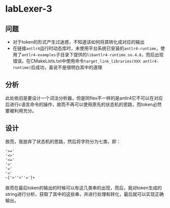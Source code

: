# labLexer-3

## 问题

* 对于token的形式产生过迷惑，不知道该如何将其转化成对应的输出
* 在链接`antlr4`运行时动态库时，未使用平台系统已安装的`antlr4-runtime`，使用了`antlr4-examples`子目录下提供的`libantlr4-runtime.so.4.8`，而后出现错误。在CMakeLists.txt中使用命令`target_link_libraries(XXX antlr4-runtime)`后成功，虽说不是很明白其中的道理

## 分析

此处依旧是要设计一个词法分析器，但是同flex不一样的是antlr4它不可以在对应后进行c语言命令的操作，故而不再可以使用原先的状态机的思路，而token必然要被利用充分。

## 设计

故而，我放弃了状态机的思路，然后将字符分为七类，即：

```
'>='
'<>'
'<='
'>'
'='
'<'
~['>''<''=']+
```

故而在最后token的输出的时候可以有这几类串的出现，而后，我对token生成的string进行分析，获取了其中的这些串，并进行处理和转化，最后就可以实现正确输出。